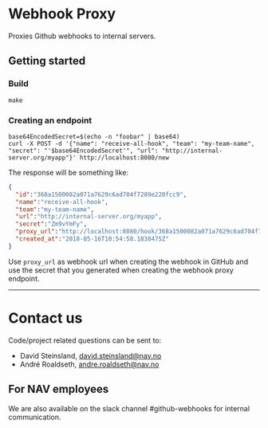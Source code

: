 Webhook Proxy
=============

Proxies Github webhooks to internal servers.

## Getting started

### Build

```
make
```

### Creating an endpoint

```
base64EncodedSecret=$(echo -n "foobar" | base64)
curl -X POST -d '{"name": "receive-all-hook", "team": "my-team-name", "secret": "'$base64EncodedSecret'", "url": "http://internal-server.org/myapp"}' http://localhost:8080/new
```

The response will be something like:
```json
{
  "id":"368a1500082a071a7629c6ad704f7289e220fcc9",
  "name":"receive-all-hook",
  "team":"my-team-name",
  "url":"http://internal-server.org/myapp",
  "secret":"Zm9vYmFy",
  "proxy_url":"http://localhost:8080/hook/368a1500082a071a7629c6ad704f7289e220fcc9",
  "created_at":"2018-05-16T10:54:58.1838475Z"
}
```

Use `proxy_url` as webhook url when creating the webhook in GitHub and use the secret that you generated when 
creating the webhook proxy endpoint.

---

# Contact us

Code/project related questions can be sent to:

* David Steinsland, david.steinsland@nav.no
* André Roaldseth, andre.roaldseth@nav.no

## For NAV employees

We are also available on the slack channel #github-webhooks for internal communication.

